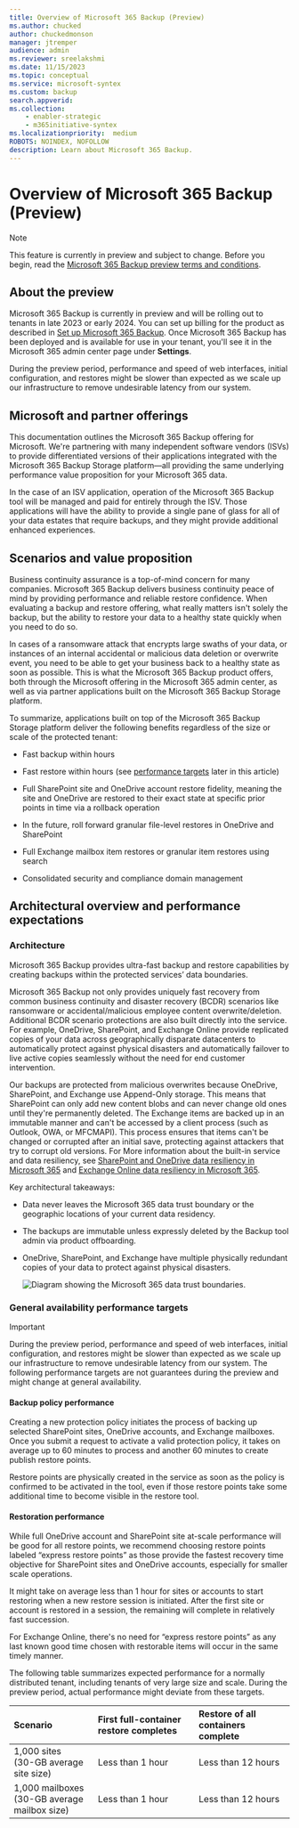 ```yaml
---
title: Overview of Microsoft 365 Backup (Preview)
ms.author: chucked
author: chuckedmonson
manager: jtremper
audience: admin
ms.reviewer: sreelakshmi
ms.date: 11/15/2023
ms.topic: conceptual
ms.service: microsoft-syntex
ms.custom: backup
search.appverid:
ms.collection:
    - enabler-strategic
    - m365initiative-syntex
ms.localizationpriority:  medium
ROBOTS: NOINDEX, NOFOLLOW
description: Learn about Microsoft 365 Backup.
---
```


# Overview of Microsoft 365 Backup (Preview)

> [!NOTE]
> This feature is currently in preview and subject to change. Before you begin, read the [Microsoft 365 Backup preview terms and conditions](backup-preview-terms.md).

## About the preview

Microsoft 365 Backup is currently in preview and will be rolling out to tenants in late 2023 or early 2024. You can set up billing for the product as described in [Set up Microsoft 365 Backup](backup-setup.md). Once Microsoft 365 Backup has been deployed and is available for use in your tenant, you'll see it in the Microsoft 365 admin center page under **Settings**.

During the preview period, performance and speed of web interfaces, initial configuration, and restores might be slower than expected as we scale up our infrastructure to remove undesirable latency from our system.

## Microsoft and partner offerings

This documentation outlines the Microsoft 365 Backup offering for Microsoft. We're partnering with many independent software vendors (ISVs) to provide differentiated versions of their applications integrated with the Microsoft 365 Backup Storage platform—all providing the same underlying performance value proposition for your Microsoft 365 data.

In the case of an ISV application, operation of the Microsoft 365 Backup tool will be managed and paid for entirely through the ISV. Those applications will have the ability to provide a single pane of glass for all of your data estates that require backups, and they might provide additional enhanced experiences.

## Scenarios and value proposition

Business continuity assurance is a top-of-mind concern for many companies. Microsoft 365 Backup delivers business continuity peace of mind by providing performance and reliable restore confidence. When evaluating a backup and restore offering, what really matters isn't solely the backup, but the ability to restore your data to a healthy state quickly when you need to do so.

In cases of a ransomware attack that encrypts large swaths of your data, or instances of an internal accidental or malicious data deletion or overwrite event, you need to be able to get your business back to a healthy state as soon as possible. This is what the Microsoft 365 Backup product offers, both through the Microsoft offering in the Microsoft 365 admin center, as well as via partner applications built on the Microsoft 365 Backup Storage platform.

To summarize, applications built on top of the Microsoft 365 Backup Storage platform deliver the following benefits regardless of the size or scale of the protected tenant:

- Fast backup within hours

- Fast restore within hours (see [performance targets](#general-availability-performance-targets) later in this article)

- Full SharePoint site and OneDrive account restore fidelity, meaning the site and OneDrive are restored to their exact state at specific prior points in time via a rollback operation

- In the future, roll forward granular file-level restores in OneDrive and SharePoint

- Full Exchange mailbox item restores or granular item restores using search

- Consolidated security and compliance domain management

<!---M365-Backup_VID_WEB_Final.mp4   <need a link that embeds properly into the learn docs> --->

## Architectural overview and performance expectations

### Architecture

Microsoft 365 Backup provides ultra-fast backup and restore capabilities by creating backups within the protected services’ data boundaries.

Microsoft 365 Backup not only provides uniquely fast recovery from common business continuity and disaster recovery (BCDR) scenarios like ransomware or accidental/malicious employee content overwrite/deletion. Additional BCDR scenario protections are also built directly into the service. For example, OneDrive, SharePoint, and Exchange Online provide replicated copies of your data across geographically disparate datacenters to automatically protect against physical disasters and automatically failover to live active copies seamlessly without the need for end customer intervention.

Our backups are protected from malicious overwrites because OneDrive, SharePoint, and Exchange use Append-Only storage. This means that SharePoint can only add new content blobs and can never change old ones until they're permanently deleted. The Exchange items are backed up in an immutable manner and can't be accessed by a client process (such as Outlook, OWA, or MFCMAPI). This process ensures that items can't be changed or corrupted after an initial save, protecting against attackers that try to corrupt old versions. For More information about the built-in service and data resiliency, see [SharePoint and OneDrive data resiliency in Microsoft 365](https://learn.microsoft.com/compliance/assurance/assurance-sharepoint-onedrive-data-resiliency) and [Exchange Online data resiliency in Microsoft 365](https://learn.microsoft.com/compliance/assurance/assurance-exchange-data-resiliency).

Key architectural takeaways:

- Data never leaves the Microsoft 365 data trust boundary or the geographic locations of your current data residency.

- The backups are immutable unless expressly deleted by the Backup tool admin via product offboarding.

- OneDrive, SharePoint, and Exchange have multiple physically redundant copies of your data to protect against physical disasters.

    ![Diagram showing the Microsoft 365 data trust boundaries.](../../media/content-understanding/backup-boundaries-diagram.png)

### General availability performance targets

> [!IMPORTANT]
> During the preview period, performance and speed of web interfaces, initial configuration, and restores might be slower than expected as we scale up our infrastructure to remove undesirable latency from our system. The following performance targets are not guarantees during the preview and might change at general availability.

#### Backup policy performance

Creating a new protection policy initiates the process of backing up selected SharePoint sites, OneDrive accounts, and Exchange mailboxes. Once you submit a request to activate a valid protection policy, it takes on average up to 60 minutes to process and another 60 minutes to create publish restore points.

Restore points are physically created in the service as soon as the policy is confirmed to be activated in the tool, even if those restore points take some additional time to become visible in the restore tool.

#### Restoration performance

While full OneDrive account and SharePoint site at-scale performance will be good for all restore points, we recommend choosing restore points labeled “express restore points” as those provide the fastest recovery time objective for SharePoint sites and OneDrive accounts, especially for smaller scale operations.

It might take on average less than 1 hour for sites or accounts to start restoring when a new restore session is initiated. After the first site or account is restored in a session, the remaining will complete in relatively fast succession.

For Exchange Online, there's no need for “express restore points” as any last known good time chosen with restorable items will occur in the same timely manner.

The following table summarizes expected performance for a normally distributed tenant, including tenants of very large size and scale. During the preview period, actual performance might deviate from these targets.

|Scenario |First full-container restore completes |Restore of all containers complete |
|:-------|:-------|:--------|
| 1,000 sites<br>(30-GB average site size)  |Less than 1 hour  |Less than 12 hours  |
| 1,000 mailboxes<br>(30-GB average mailbox size)| Less than 1 hour | Less than 12 hours |
